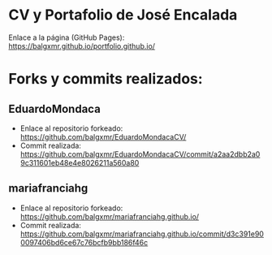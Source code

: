 # CV y Portafolio de José Encalada
Enlace a la página (GitHub Pages): https://balgxmr.github.io/portfolio.github.io/

# Forks y commits realizados:
## EduardoMondaca
- Enlace al repositorio forkeado: https://github.com/balgxmr/EduardoMondacaCV/
- Commit realizada: https://github.com/balgxmr/EduardoMondacaCV/commit/a2aa2dbb2a09c311601eb48e4e8026211a560a80

## mariafranciahg
- Enlace al repositorio forkeado: https://github.com/balgxmr/mariafranciahg.github.io/
- Commit realizada: https://github.com/balgxmr/mariafranciahg.github.io/commit/d3c391e900097406bd6ce67c76bcfb9bb186f46c
